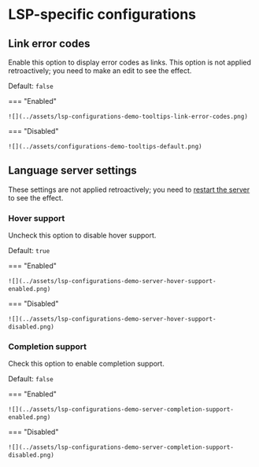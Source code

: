 # LSP-specific configurations


## Link error codes

Enable this option to display error codes as links.
This option is not applied retroactively;
you need to make an edit to see the effect.

Default: `false`

=== "Enabled"

    ![](../assets/lsp-configurations-demo-tooltips-link-error-codes.png)

=== "Disabled"

    ![](../assets/configurations-demo-tooltips-default.png)


## Language server settings

These settings are not applied retroactively;
you need to [restart the server][1] to see the effect.


### Hover support

Uncheck this option to disable hover support.

Default: `true`

=== "Enabled"

    ![](../assets/lsp-configurations-demo-server-hover-support-enabled.png)

=== "Disabled"

    ![](../assets/lsp-configurations-demo-server-hover-support-disabled.png)


### Completion support

Check this option to enable completion support.

Default: `false`

=== "Enabled"

    ![](../assets/lsp-configurations-demo-server-completion-support-enabled.png)

=== "Disabled"

    ![](../assets/lsp-configurations-demo-server-completion-support-disabled.png)


  [1]: ../how-to.md#how-to-restart-the-language-server

